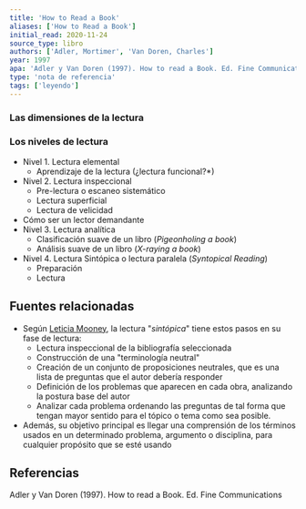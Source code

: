 ```yaml
---
title: 'How to Read a Book'
aliases: ['How to Read a Book']
initial_read: 2020-11-24
source_type: libro
authors: ['Adler, Mortimer', 'Van Doren, Charles']
year: 1997
apa: 'Adler y Van Doren (1997). How to read a Book. Ed. Fine Communications'
type: 'nota de referencia'
tags: ['leyendo']
---
```


### Las dimensiones de la lectura

### Los niveles de lectura

- Nivel 1. Lectura elemental
	- Aprendizaje de la lectura (¿lectura funcional?\*)
- Nivel 2. Lectura inspeccional
	- Pre-lectura o escaneo sistemático
	- Lectura superficial
	- Lectura de velicidad
- Cómo ser un lector demandante
- Nivel 3. Lectura analítica
	- Clasificación suave de un libro (*Pigeonholing a book*)
	- Análisis suave de un libro (*X-raying a book*)
- Nivel 4. Lectura Sintópica o lectura paralela (*Syntopical Reading*)
	- Preparación
	- Lectura

## Fuentes relacionadas

- Según [Leticia Mooney](https://biodagar.com/2019/04/syntopic-reading-what-it-is-and-how-to-do-it/), la lectura "*sintópica*" tiene estos pasos en su fase de lectura:
	- Lectura inspeccional de la bibliografía seleccionada
	- Construcción de una "terminología neutral" 
	- Creación de un conjunto de proposiciones neutrales, que es una lista de preguntas que el autor debería responder
	- Definición de los problemas que aparecen en cada obra, analizando la postura base del autor
	- Analizar cada problema ordenando las preguntas de tal forma que tengan mayor sentido para el tópico o tema como sea posible.
- Además, su objetivo principal es llegar una comprensión de los términos usados en un determinado problema, argumento o disciplina, para cualquier propósito que se esté usando


## Referencias

Adler y Van Doren (1997). How to read a Book. Ed. Fine Communications